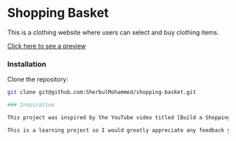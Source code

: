 # Shopping Basket

This is a clothing website where users can select and buy clothing items.

[Click here to see a preview](http://127.0.0.1:5500/index.html)

### Installation

Clone the repository:
```bash
git clone git@github.com:SherbulMohammed/shopping-basket.git

### Inspiration

This project was inspired by the YouTube video titled [Build a Shopping Cart with JavaScript YouTube Video](URL), created by freeCodeCamp.org. The video provided valuable ideas that influenced the development of this project.

This is a learning project so I would greatly appreciate any feedback you may have. Please feel free to reach out to me.

